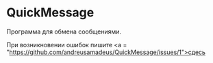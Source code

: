 QuickMessage
============

Программа для обмена сообщениями.

При возникновении ошибок пишите <a = "https://github.com/andreusamadeus/QuickMessage/issues/1">сдесь</a>
